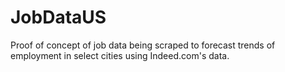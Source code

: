 # JobDataUS
Proof of concept of job data being scraped to forecast trends of employment in select cities using Indeed.com's data.

